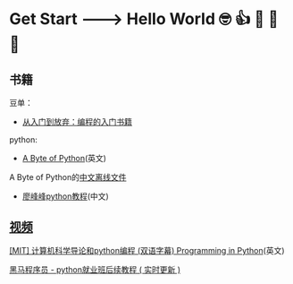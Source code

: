 # Get Start ---> Hello World 🤓 👍 👀 💍 🐳

## 书籍

豆单：
- [从入门到放弃：编程的入门书籍](https://www.douban.com/doulist/121471988/)

python:
-  [A Byte of Python](https://python.swaroopch.com/)(英文)

A Byte of Python的[中文离线文件](/byte-of-python-chinese-edition.pdf)

- [廖峰峰python教程](https://www.liaoxuefeng.com/wiki/1016959663602400I)(中文)

## [视频](https://space.bilibili.com/2239403/favlist?fid=713278603&ftype=create)

[[MIT] 计算机科学导论和python编程 (双语字幕) Programming in Python](https://space.bilibili.com/2239403/favlist?fid=713278603&ftype=create)(英文)

[黑马程序员 - python就业班后续教程 ( 实时更新 )](https://space.bilibili.com/2239403/favlist?fid=713278603&ftype=create)
